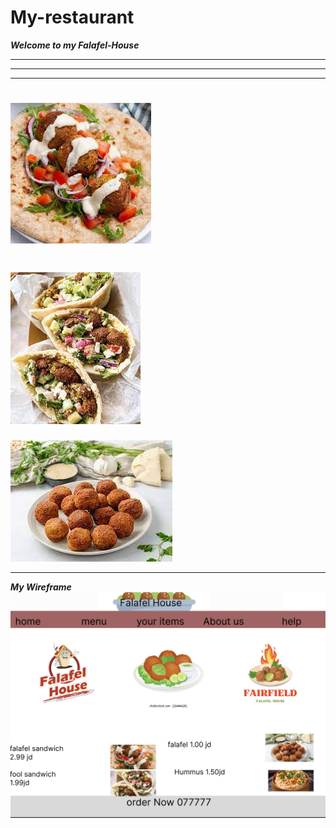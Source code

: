 # My-restaurant
***Welcome to my Falafel-House*** 
________________
________________
____________________








![falafel sandwich](images.jpeg)
====
![fool sandwich ](download%20(1).jpeg)
======
![falafel](download.jpeg)

_____________________________
***My Wireframe***
![Ry_Resturant](p2.png)




